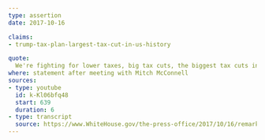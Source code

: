 ```yaml
---
type: assertion
date: 2017-10-16

claims:
- trump-tax-plan-largest-tax-cut-in-us-history

quote:
  We're fighting for lower taxes, big tax cuts, the biggest tax cuts in the history of our nation.
where: statement after meeting with Mitch McConnell
sources:
- type: youtube
  id: k-Kl06bfq48
  start: 639
  duration: 6
- type: transcript
  source: https://www.WhiteHouse.gov/the-press-office/2017/10/16/remarks-president-trump-and-senate-majority-leader-mitch-mcconnell-joint
---
```

